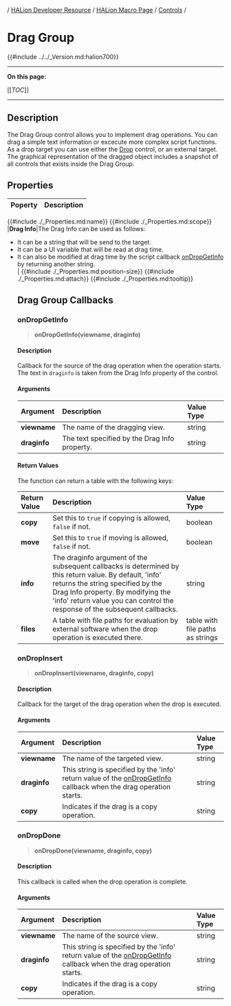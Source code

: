 / [HALion Developer Resource](../../HALion-Developer-Resource.md) / [HALion Macro Page](./HALion-Macro-Page.md) / [Controls](./Controls.md) /

# Drag Group

{{#include ../../_Version.md:halion700}}

---

**On this page:**

[[_TOC_]]

---

## Description

The Drag Group control allows you to implement drag operations. You can drag a simple text information or excecute more complex script functions. As a drop target you can use either the [Drop](./Drop.md) control, or an external target. The graphical representation of the dragged object includes a snapshot of all controls that exists inside the Drag Group.

## Properties

|Poperty|Description|
|:-|:-|
{{#include ./_Properties.md:name}}
{{#include ./_Properties.md:scope}}
|**Drag Info**|The Drag Info can be used as follows:<ul><li>It can be a string that will be send to the target.</li><li>It can be a UI variable that will be read at drag time.</li><li>It can also be modified at drag time by the script callback [onDropGetInfo](#ondropgetinfo) by returning another string.</li>|
{{#include ./_Properties.md:position-size}}
{{#include ./_Properties.md:attach}}
{{#include ./_Properties.md:tooltip}}

## Drag Group Callbacks

### onDropGetInfo

>**onDropGetInfo(viewname, draginfo)**

#### Description

Callback for the source of the drag operation when the operation starts. The text in ``draginfo`` is taken from the Drag Info property of the control.

#### Arguments

|Argument|Description|Value Type|
|:-|:-|:-|
|**viewname**|The name of the dragging view.|string|
|**draginfo**|The text specified by the Drag Info property.|string|

#### Return Values

The function can return a table with the following keys:

|Return Value|Description|Value Type|
|:-|:-|:-|
|**copy**|Set this to ``true`` if copying is allowed, ``false`` if not.|boolean|
|**move**|Set this to ``true`` if moving is allowed, ``false`` if not.|boolean|
|**info**|The draginfo argument of the subsequent callbacks is determined by this return value. By default, 'info' returns the string specified by the Drag Info property. By modifying the 'info' return value you can control the response of the subsequent callbacks.|string|
|**files**|A table with file paths for evaluation by external software when the drop operation is executed there.|table with file paths as strings|

### onDropInsert

>**onDropInsert(viewname, draginfo, copy)**

#### Description

Callback for the target of the drag operation when the drop is executed.

#### Arguments

|Argument|Description|Value Type|
|:-|:-|:-|
|**viewname**|The name of the targeted view.|string|
|**draginfo**|This string is specified by the 'info' return value of the [onDropGetInfo](#ondropgetinfo) callback when the drag operation starts.|string|
|**copy**|Indicates if the drag is a copy operation.|string|

### onDropDone

>**onDropDone(viewname, draginfo, copy)**

#### Description

This callback is called when the drop operation is complete.

#### Arguments

|Argument|Description|Value Type|
|:-|:-|:-|
|**viewname**|The name of the source view.|string|
|**draginfo**|This string is specified by the 'info' return value of the [onDropGetInfo](#ondropgetinfo) callback when the drag operation starts.|string|
|**copy**|Indicates if the drag is a copy operation.|string|
